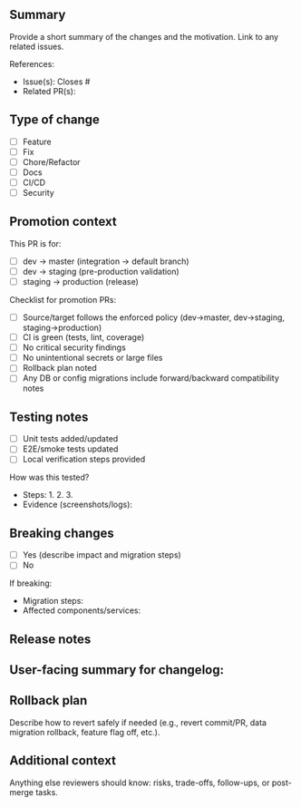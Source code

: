 ## Summary

Provide a short summary of the changes and the motivation. Link to any related issues.

References:
- Issue(s): Closes #
- Related PR(s):

## Type of change

- [ ] Feature
- [ ] Fix
- [ ] Chore/Refactor
- [ ] Docs
- [ ] CI/CD
- [ ] Security

## Promotion context

This PR is for:
- [ ] dev → master (integration → default branch)
- [ ] dev → staging (pre-production validation)
- [ ] staging → production (release)

Checklist for promotion PRs:
- [ ] Source/target follows the enforced policy (dev→master, dev→staging, staging→production)
- [ ] CI is green (tests, lint, coverage)
- [ ] No critical security findings
- [ ] No unintentional secrets or large files
- [ ] Rollback plan noted
- [ ] Any DB or config migrations include forward/backward compatibility notes

## Testing notes

- [ ] Unit tests added/updated
- [ ] E2E/smoke tests updated
- [ ] Local verification steps provided

How was this tested?
- Steps:
  1. 
  2. 
  3. 
- Evidence (screenshots/logs):

## Breaking changes

- [ ] Yes (describe impact and migration steps)
- [ ] No

If breaking:
- Migration steps:
- Affected components/services:

## Release notes

User-facing summary for changelog:
- 

## Rollback plan

Describe how to revert safely if needed (e.g., revert commit/PR, data migration rollback, feature flag off, etc.).

## Additional context

Anything else reviewers should know: risks, trade-offs, follow-ups, or post-merge tasks.
